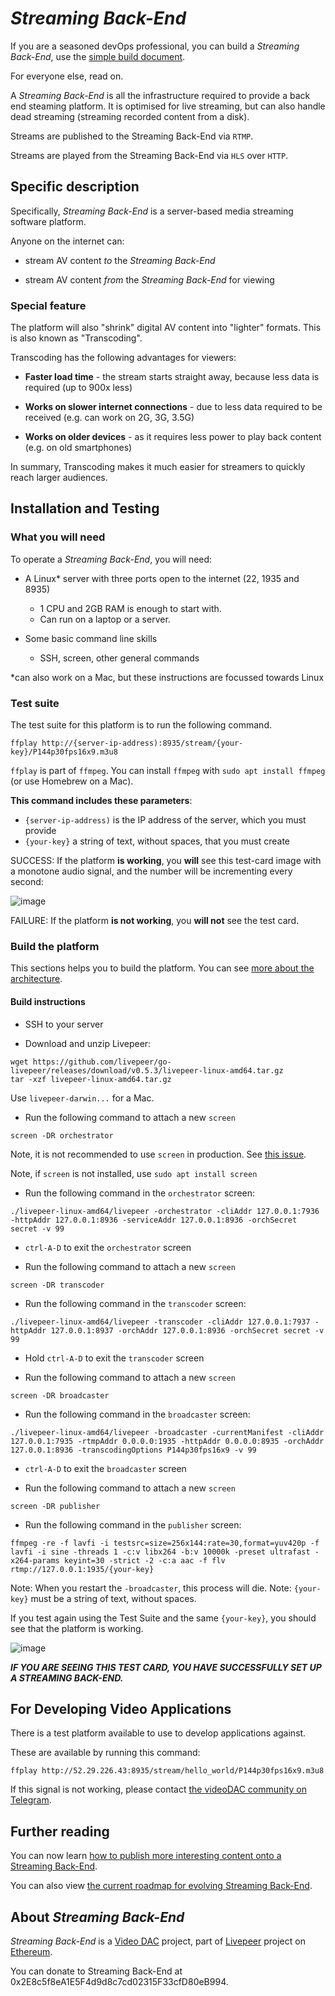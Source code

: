 
# _Streaming Back-End_

If you are a seasoned devOps professional, you can build a _Streaming Back-End_, use the [simple build document](./BUIDL.md).

For everyone else, read on.

A _Streaming Back-End_ is all the infrastructure required to provide a back end steaming platform. It is optimised for live streaming, but can also handle dead streaming (streaming recorded content from a disk).

Streams are published to the Streaming Back-End via `RTMP`.

Streams are played from the Streaming Back-End via `HLS` over `HTTP`.

## Specific description

Specifically, _Streaming Back-End_ is a server-based media streaming software platform.

Anyone on the internet can:

- stream AV content _to_ the _Streaming Back-End_

- stream AV content _from_ the _Streaming Back-End_ for viewing

### Special feature

The platform will also "shrink" digital AV content into "lighter" formats. This is also known as "Transcoding".

Transcoding has the following advantages for viewers:

- __Faster load time__ - the stream starts straight away, because less data is required (up to 900x less)

- __Works on slower internet connections__ - due to less data required to be received (e.g. can work on 2G, 3G, 3.5G)

- __Works on older devices__ - as it requires less power to play back content (e.g. on old smartphones)

In summary, Transcoding makes it much easier for streamers to quickly reach larger audiences.

## Installation and Testing

### What you will need

To operate a _Streaming Back-End_, you will need:

- A Linux* server with three ports open to the internet (22, 1935 and 8935)
  - 1 CPU and 2GB RAM is enough to start with.
  - Can run on a laptop or a server.

- Some basic command line skills
  - SSH, screen, other general commands

*can also work on a Mac, but these instructions are focussed towards Linux

### Test suite

The test suite for this platform is to run the following command.

`ffplay http://{server-ip-address):8935/stream/{your-key}/P144p30fps16x9.m3u8`

`ffplay` is part of `ffmpeg`. You can install `ffmpeg` with `sudo apt install ffmpeg` (or use Homebrew on a Mac).

__This command includes these parameters__:

- `{server-ip-address)` is the IP address of the server, which you must provide
- `{your-key}` a string of text, without spaces, that you must create

SUCCESS: If the platform __is working__, you __will__ see this test-card image with a monotone audio signal, and the number will be incrementing every second:

![image](https://user-images.githubusercontent.com/59374467/71633051-3a74fb80-2c12-11ea-82d7-d646022216fb.png)

FAILURE: If the platform __is not working__, you __will not__ see the test card.

### Build the platform

This sections helps you to build the platform. You can see [more about the architecture](./ARCHITECTURE.md).

#### Build instructions

- SSH to your server

- Download and unzip Livepeer:
 
 ```
 wget https://github.com/livepeer/go-livepeer/releases/download/v0.5.3/livepeer-linux-amd64.tar.gz
 tar -xzf livepeer-linux-amd64.tar.gz
 ```

Use `livepeer-darwin...` for a Mac.
 
- Run the following command to attach a new `screen`

```
screen -DR orchestrator
```

Note, it is not recommended to use `screen` in production. See [this issue](https://github.com/videoDAC/streaming-back-end/issues/7).

Note, if `screen` is not installed, use `sudo apt install screen`

- Run the following command in the `orchestrator` screen:

```
./livepeer-linux-amd64/livepeer -orchestrator -cliAddr 127.0.0.1:7936 -httpAddr 127.0.0.1:8936 -serviceAddr 127.0.0.1:8936 -orchSecret secret -v 99
```

- `ctrl-A-D` to exit the `orchestrator` screen

- Run the following command to attach a new `screen`

```
screen -DR transcoder
```

- Run the following command in the `transcoder` screen:

```
./livepeer-linux-amd64/livepeer -transcoder -cliAddr 127.0.0.1:7937 -httpAddr 127.0.0.1:8937 -orchAddr 127.0.0.1:8936 -orchSecret secret -v 99
```

- Hold `ctrl-A-D` to exit the `transcoder` screen

- Run the following command to attach a new `screen`

```
screen -DR broadcaster
```

- Run the following command in the `broadcaster` screen:

```
./livepeer-linux-amd64/livepeer -broadcaster -currentManifest -cliAddr 127.0.0.1:7935 -rtmpAddr 0.0.0.0:1935 -httpAddr 0.0.0.0:8935 -orchAddr 127.0.0.1:8936 -transcodingOptions P144p30fps16x9 -v 99
```

- `ctrl-A-D` to exit the `broadcaster` screen

- Run the following command to attach a new `screen`

```
screen -DR publisher
```

- Run the following command in the `publisher` screen:

```
ffmpeg -re -f lavfi -i testsrc=size=256x144:rate=30,format=yuv420p -f lavfi -i sine -threads 1 -c:v libx264 -b:v 10000k -preset ultrafast -x264-params keyint=30 -strict -2 -c:a aac -f flv rtmp://127.0.0.1:1935/{your-key}
```

Note: When you restart the `-broadcaster`, this process will die.
Note: `{your-key}` must be a string of text, without spaces.

If you test again using the Test Suite and the same `{your-key}`, you should see that the platform is working.

![image](https://user-images.githubusercontent.com/59374467/71633051-3a74fb80-2c12-11ea-82d7-d646022216fb.png)

***IF YOU ARE SEEING THIS TEST CARD, YOU HAVE SUCCESSFULLY SET UP A STREAMING BACK-END.***

## For Developing Video Applications

There is a test platform available to use to develop applications against.

These are available by running this command:

`ffplay http://52.29.226.43:8935/stream/hello_world/P144p30fps16x9.m3u8`

If this signal is not working, please contact [the videoDAC community on Telegram](https://t.me/videoDAC).

## Further reading

You can now learn [how to publish more interesting content onto a Streaming Back-End](./PUBLISHER.md).

You can also view [the current roadmap for evolving Streaming Back-End](./ROADMAP.md).

## About _Streaming Back-End_

_Streaming Back-End_ is a [Video DAC](https://github.com/videodac) project, part of [Livepeer](https://github.com/livepeer) project on [Ethereum](https://github.com/ethereum).

You can donate to Streaming Back-End at 0x2E8c5f8eA1E5F4d9d8c7cd02315F33cfD80eB994.
